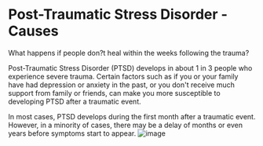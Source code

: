 [Title]: # (Post-Traumatic Stress Disorder - Causes)
[Difficulty]: # (Expert)
[Order]: # (11)

# Post-Traumatic Stress Disorder - Causes

What happens if people don?t heal within the weeks following the trauma?

Post-Traumatic Stress Disorder (PTSD) develops in about 1 in 3 people who experience severe trauma. Certain factors such as if you or your family have had depression or anxiety in the past, or you don't receive much support from family or friends, can make you more susceptible to developing PTSD after a traumatic event.

In most cases, PTSD develops during the first month after a traumatic event. However, in a minority of cases, there may be a delay of months or even years before symptoms start to appear.
![image](stress4.png)